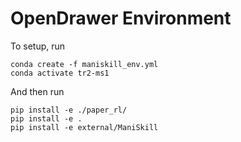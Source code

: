# OpenDrawer Environment

To setup, run

```
conda create -f maniskill_env.yml
conda activate tr2-ms1
```

And then run
```
pip install -e ./paper_rl/
pip install -e . 
pip install -e external/ManiSkill 
```
